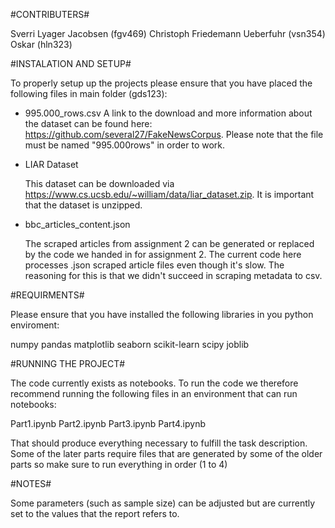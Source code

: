 #CONTRIBUTERS#

Sverri Lyager Jacobsen (fgv469)
Christoph Friedemann Ueberfuhr (vsn354)
Oskar (hln323)


#INSTALATION AND SETUP#

To properly setup up the projects please ensure that you have placed the following files in main folder (gds123):  

- 995.000_rows.csv
    A link to the download and more information about the dataset can be found here: https://github.com/several27/FakeNewsCorpus. Please note that the file must be named "995.000rows" in order to work.

- LIAR Dataset

    This dataset can be downloaded via https://www.cs.ucsb.edu/~william/data/liar_dataset.zip. 
    It is important that the dataset is unzipped.


- bbc_articles_content.json
    
    The scraped articles from assignment 2  can be generated or replaced by the code we handed in for assignment 2. The current code here processes .json scraped article files even though it's slow. The reasoning for this is that we didn't succeed in scraping metadata to csv.

#REQUIRMENTS#

Please ensure that you have installed the following libraries in you python enviroment: 

numpy
pandas
matplotlib
seaborn
scikit-learn
scipy
joblib


#RUNNING THE PROJECT#

The code currently exists as notebooks. To run the code we therefore recommend running the following files in an environment that can run notebooks:

Part1.ipynb
Part2.ipynb
Part3.ipynb
Part4.ipynb

That should produce everything necessary to fulfill the task description. Some of the later parts require files that are generated by some of the older parts so make sure to run everything in order (1 to 4)

#NOTES#

Some parameters (such as sample size) can be adjusted but are currently set to the values that the report refers to.

